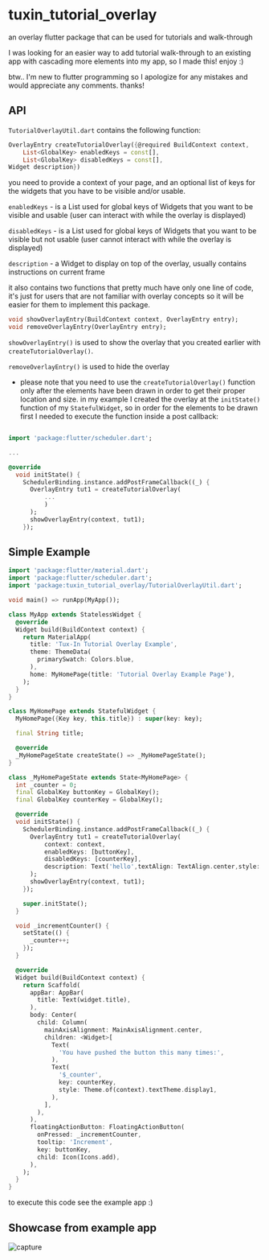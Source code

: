# tuxin_tutorial_overlay

an overlay flutter package that can be used for tutorials and walk-through

I was looking for an easier way to add tutorial 
walk-through to an existing app with cascading more 
elements into my app, so I made this! enjoy :)

btw.. I'm new to flutter programming so I apologize for any mistakes and would
appreciate any comments. thanks!
 

## API

`TutorialOverlayUtil.dart` contains the following function:

```dart
OverlayEntry createTutorialOverlay({@required BuildContext context, 
    List<GlobalKey> enabledKeys = const[],
    List<GlobalKey> disabledKeys = const[],
Widget description})
```

you need to provide a context of your page, and an optional
list of keys for the widgets that you have to be visible and/or usable.

`enabledKeys` - is a List used for global keys of Widgets that you want to be visible and usable (user can interact with while the overlay is displayed)

`disabledKeys` - is a List used for global keys of Widgets that you want to be visible but not usable (user cannot interact with while the overlay is displayed)

`description` - a Widget to display on top of the overlay, usually contains instructions on current frame

it also contains two functions that pretty much have only one line of code,
it's just for users that are not familiar with overlay concepts so it will be easier for them to implement this package.

```dart
void showOverlayEntry(BuildContext context, OverlayEntry entry);
void removeOverlayEntry(OverlayEntry entry);
```

`showOverlayEntry()` is used to show the overlay that you created earlier with `createTutorialOverlay()`.

`removeOverlayEntry()` is used to hide the overlay

* please note that you need to use the `createTutorialOverlay()` function only after the elements have been drawn in order to get their proper location and size. 
in my example I created the overlay at the `initState()` function of my `StatefulWidget`, so in order for the elements
to be drawn first I needed to execute the function inside a post callback:
```dart

import 'package:flutter/scheduler.dart';

...

@override
  void initState() {
    SchedulerBinding.instance.addPostFrameCallback((_) {
      OverlayEntry tut1 = createTutorialOverlay(
          ...
          )
      );
      showOverlayEntry(context, tut1);
    });

``` 

## Simple Example

```dart
import 'package:flutter/material.dart';
import 'package:flutter/scheduler.dart';
import 'package:tuxin_tutorial_overlay/TutorialOverlayUtil.dart';

void main() => runApp(MyApp());

class MyApp extends StatelessWidget {
  @override
  Widget build(BuildContext context) {
    return MaterialApp(
      title: 'Tux-In Tutorial Overlay Example',
      theme: ThemeData(
        primarySwatch: Colors.blue,
      ),
      home: MyHomePage(title: 'Tutorial Overlay Example Page'),
    );
  }
}

class MyHomePage extends StatefulWidget {
  MyHomePage({Key key, this.title}) : super(key: key);

  final String title;

  @override
  _MyHomePageState createState() => _MyHomePageState();
}

class _MyHomePageState extends State<MyHomePage> {
  int _counter = 0;
  final GlobalKey buttonKey = GlobalKey();
  final GlobalKey counterKey = GlobalKey();

  @override
  void initState() {
    SchedulerBinding.instance.addPostFrameCallback((_) {
      OverlayEntry tut1 = createTutorialOverlay(
          context: context,
          enabledKeys: [buttonKey],
          disabledKeys: [counterKey],
          description: Text('hello',textAlign: TextAlign.center,style: TextStyle(decoration: TextDecoration.none),)
      );
      showOverlayEntry(context, tut1);
    });

    super.initState();
  }

  void _incrementCounter() {
    setState(() {
      _counter++;
    });
  }

  @override
  Widget build(BuildContext context) {
    return Scaffold(
      appBar: AppBar(
        title: Text(widget.title),
      ),
      body: Center(
        child: Column(
          mainAxisAlignment: MainAxisAlignment.center,
          children: <Widget>[
            Text(
              'You have pushed the button this many times:',
            ),
            Text(
              '$_counter',
              key: counterKey,
              style: Theme.of(context).textTheme.display1,
            ),
          ],
        ),
      ),
      floatingActionButton: FloatingActionButton(
        onPressed: _incrementCounter,
        tooltip: 'Increment',
        key: buttonKey,
        child: Icon(Icons.add),
      ),
    );
  }
}
```

to execute this code see the example app :)

## Showcase from example app

![capture](https://github.com/kfirufk/tuxin_tutorial_overlay/raw/master/example/tuxin_tutorial_overlay_example.png)